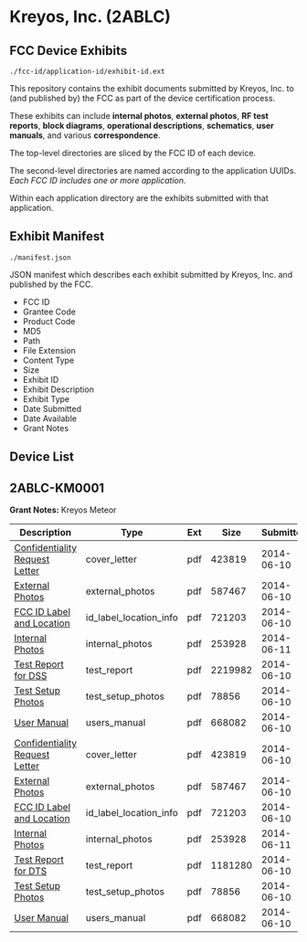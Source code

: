 # Kreyos, Inc. (2ABLC)
## FCC Device Exhibits

```
./fcc-id/application-id/exhibit-id.ext
```

This repository contains the exhibit documents submitted by Kreyos, Inc. to (and published by) the FCC as part of the device certification process.

These exhibits can include **internal photos**, **external photos**, **RF test reports**, **block diagrams**, **operational descriptions**, **schematics**, **user manuals**, and various **correspondence**.

The top-level directories are sliced by the FCC ID of each device.

The second-level directories are named according to the application UUIDs. *Each FCC ID includes one or more application.*

Within each application directory are the exhibits submitted with that application. 

## Exhibit Manifest

```
./manifest.json
```

JSON manifest which describes each exhibit submitted by Kreyos, Inc. and published by the FCC.

- FCC ID
- Grantee Code
- Product Code
- MD5
- Path
- File Extension
- Content Type
- Size
- Exhibit ID
- Exhibit Description
- Exhibit Type
- Date Submitted
- Date Available
- Grant Notes

## Device List
## 2ABLC-KM0001
**Grant Notes:** Kreyos Meteor

| Description | Type | Ext | Size | Submitted | Available |
| ----------- | ---- | --- | ---- | --------- | --------- |
| [Confidentiality Request Letter](2ABLC-KM0001/e03ead65da14f590f2563e096acd99b5/2290050.pdf) | cover_letter | pdf | 423819 | 2014-06-10 | 2014-06-10 |
| [External Photos](2ABLC-KM0001/e03ead65da14f590f2563e096acd99b5/2290051.pdf) | external_photos | pdf | 587467 | 2014-06-10 | 2014-06-10 |
| [FCC ID Label and Location](2ABLC-KM0001/e03ead65da14f590f2563e096acd99b5/2290053.pdf) | id_label_location_info | pdf | 721203 | 2014-06-10 | 2014-06-10 |
| [Internal Photos](2ABLC-KM0001/e03ead65da14f590f2563e096acd99b5/2292147.pdf) | internal_photos | pdf | 253928 | 2014-06-11 | 2014-06-10 |
| [Test Report for DSS](2ABLC-KM0001/e03ead65da14f590f2563e096acd99b5/2290067.pdf) | test_report | pdf | 2219982 | 2014-06-10 | 2014-06-10 |
| [Test Setup Photos](2ABLC-KM0001/e03ead65da14f590f2563e096acd99b5/2290054.pdf) | test_setup_photos | pdf | 78856 | 2014-06-10 | 2014-06-10 |
| [User Manual](2ABLC-KM0001/e03ead65da14f590f2563e096acd99b5/2290056.pdf) | users_manual | pdf | 668082 | 2014-06-10 | 2014-06-10 |
| [Confidentiality Request Letter](2ABLC-KM0001/585af33b334c88a5b3bf56e0c262d2be/2290050.pdf) | cover_letter | pdf | 423819 | 2014-06-10 | 2014-06-10 |
| [External Photos](2ABLC-KM0001/585af33b334c88a5b3bf56e0c262d2be/2290051.pdf) | external_photos | pdf | 587467 | 2014-06-10 | 2014-06-10 |
| [FCC ID Label and Location](2ABLC-KM0001/585af33b334c88a5b3bf56e0c262d2be/2290053.pdf) | id_label_location_info | pdf | 721203 | 2014-06-10 | 2014-06-10 |
| [Internal Photos](2ABLC-KM0001/585af33b334c88a5b3bf56e0c262d2be/2292147.pdf) | internal_photos | pdf | 253928 | 2014-06-11 | 2014-06-10 |
| [Test Report for DTS](2ABLC-KM0001/585af33b334c88a5b3bf56e0c262d2be/2290055.pdf) | test_report | pdf | 1181280 | 2014-06-10 | 2014-06-10 |
| [Test Setup Photos](2ABLC-KM0001/585af33b334c88a5b3bf56e0c262d2be/2290054.pdf) | test_setup_photos | pdf | 78856 | 2014-06-10 | 2014-06-10 |
| [User Manual](2ABLC-KM0001/585af33b334c88a5b3bf56e0c262d2be/2290056.pdf) | users_manual | pdf | 668082 | 2014-06-10 | 2014-06-10 |
